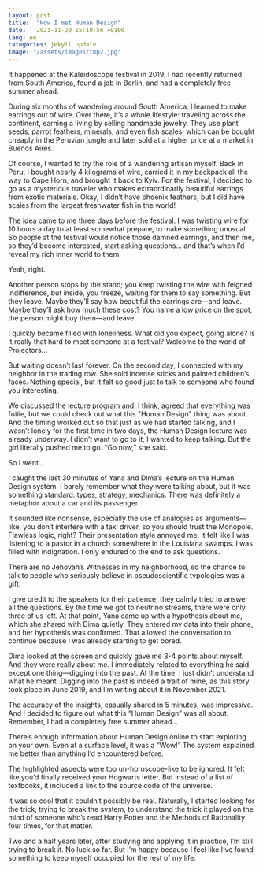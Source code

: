 ```yaml
---
layout: post
title:  "How I met Human Design"
date:   2021-11-20 15:10:56 +0100
lang: en
categories: jekyll update
image: "/assets/images/tmp2.jpg"
---
```

It happened at the Kaleidoscope festival in 2019. I had recently returned from South America, found a job in Berlin, and had a completely free summer ahead.
<!-- more -->
 During six months of wandering around South America, I learned to make earrings out of wire. Over there, it’s a whole lifestyle: traveling across the continent, earning a living by selling handmade jewelry. They use plant seeds, parrot feathers, minerals, and even fish scales, which can be bought cheaply in the Peruvian jungle and later sold at a higher price at a market in Buenos Aires.

Of course, I wanted to try the role of a wandering artisan myself. Back in Peru, I bought nearly 4 kilograms of wire, carried it in my backpack all the way to Cape Horn, and brought it back to Kyiv. For the festival, I decided to go as a mysterious traveler who makes extraordinarily beautiful earrings from exotic materials. Okay, I didn’t have phoenix feathers, but I did have scales from the largest freshwater fish in the world!

The idea came to me three days before the festival. I was twisting wire for 10 hours a day to at least somewhat prepare, to make something unusual. So people at the festival would notice those damned earrings, and then me, so they’d become interested, start asking questions... and that’s when I’d reveal my rich inner world to them.

Yeah, right.

Another person stops by the stand; you keep twisting the wire with feigned indifference, but inside, you freeze, waiting for them to say something. But they leave. Maybe they’ll say how beautiful the earrings are—and leave. Maybe they’ll ask how much these cost? You name a low price on the spot, the person might buy them—and leave.

I quickly became filled with loneliness. What did you expect, going alone? Is it really that hard to meet someone at a festival? Welcome to the world of Projectors...

But waiting doesn’t last forever. On the second day, I connected with my neighbor in the trading row. She sold incense sticks and painted children’s faces. Nothing special, but it felt so good just to talk to someone who found you interesting.

We discussed the lecture program and, I think, agreed that everything was futile, but we could check out what this "Human Design" thing was about. And the timing worked out so that just as we had started talking, and I wasn’t lonely for the first time in two days, the Human Design lecture was already underway. I didn’t want to go to it; I wanted to keep talking. But the girl literally pushed me to go. “Go now,” she said.

So I went...

I caught the last 30 minutes of Yana and Dima’s lecture on the Human Design system. I barely remember what they were talking about, but it was something standard: types, strategy, mechanics. There was definitely a metaphor about a car and its passenger.

It sounded like nonsense, especially the use of analogies as arguments—like, you don’t interfere with a taxi driver, so you should trust the Monopole. Flawless logic, right? Their presentation style annoyed me; it felt like I was listening to a pastor in a church somewhere in the Louisiana swamps. I was filled with indignation. I only endured to the end to ask questions.

There are no Jehovah’s Witnesses in my neighborhood, so the chance to talk to people who seriously believe in pseudoscientific typologies was a gift.

I give credit to the speakers for their patience; they calmly tried to answer all the questions. By the time we got to neutrino streams, there were only three of us left. At that point, Yana came up with a hypothesis about me, which she shared with Dima quietly. They entered my data into their phone, and her hypothesis was confirmed. That allowed the conversation to continue because I was already starting to get bored.

Dima looked at the screen and quickly gave me 3-4 points about myself. And they were really about me. I immediately related to everything he said, except one thing—digging into the past. At the time, I just didn’t understand what he meant. Digging into the past is indeed a trait of mine, as this story took place in June 2019, and I’m writing about it in November 2021.

The accuracy of the insights, casually shared in 5 minutes, was impressive. And I decided to figure out what this “Human Design” was all about. Remember, I had a completely free summer ahead...

There’s enough information about Human Design online to start exploring on your own. Even at a surface level, it was a “Wow!” The system explained me better than anything I’d encountered before.

The highlighted aspects were too un-horoscope-like to be ignored. It felt like you’d finally received your Hogwarts letter. But instead of a list of textbooks, it included a link to the source code of the universe.

It was so cool that it couldn’t possibly be real. Naturally, I started looking for the trick, trying to break the system, to understand the trick it played on the mind of someone who’s read Harry Potter and the Methods of Rationality four times, for that matter.

Two and a half years later, after studying and applying it in practice, I’m still trying to break it. No luck so far. But I’m happy because I feel like I’ve found something to keep myself occupied for the rest of my life.
